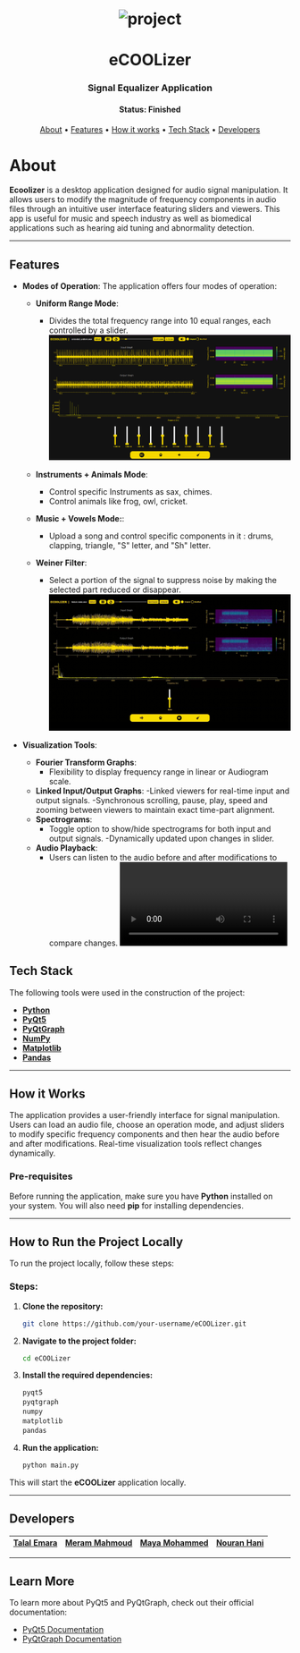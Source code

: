 
<h1 align="center">
    <img alt="project" title="#About" src="Readme/main.gif" />
</h1>

<h1 align="center">eCOOLizer</h1>
<h3 align="center">Signal Equalizer Application</h3>

<h4 align="center"> 
	 Status: Finished
</h4>

<p align="center">
 <a href="#about">About</a> •
 <a href="#features">Features</a> •
 <a href="#how-it-works">How it works</a> • 
 <a href="#tech-stack">Tech Stack</a> •  
 <a href="#developers">Developers</a>
</p>

# About

**Ecoolizer**  is a desktop application designed for audio signal manipulation. It allows users to modify the magnitude of frequency components in audio files through an intuitive user interface featuring sliders and viewers. This app is useful for music and speech industry as well as biomedical applications such as hearing aid tuning and abnormality detection.

---

## Features

- **Modes of Operation**: The application offers four modes of operation:
    - **Uniform Range Mode**:
        - Divides the total frequency range into 10 equal ranges, each controlled by a slider.
    ![ ](Readme/unifrom-mode.png)

    - **Instruments + Animals Mode**:
        - Control specific Instruments as sax, chimes.
        - Control animals like frog, owl, cricket.

    - **Music + Vowels Mode:**:
        - Upload a song and control specific components in it : drums, clapping, triangle, "S" letter, and "Sh" letter.
        
    - **Weiner Filter**:
        - Select a portion of the signal to suppress noise by making the selected part reduced or disappear.
    ![ ](Readme/weiner.gif)


- **Visualization Tools**:
    - **Fourier Transform Graphs**:
        - Flexibility to display frequency range in linear or Audiogram scale.
    - **Linked Input/Output Graphs**:
        -Linked viewers for real-time input and output signals.
        -Synchronous scrolling, pause, play, speed and zooming between viewers to maintain exact time-part alignment.
    - **Spectrograms**:
        - Toggle option to show/hide spectrograms for both input and output signals.
        -Dynamically updated upon changes in slider.
    - **Audio Playback**:
        - Users can listen to the audio before and after modifications to compare changes.
        ![ ](Readme/sound_before&after-animal+instrument.mp4)

 
</p>

## Tech Stack

The following tools were used in the construction of the project:

- **[Python](https://www.python.org/)**
- **[PyQt5](https://riverbankcomputing.com/software/pyqt/intro)**
- **[PyQtGraph](https://www.pyqtgraph.org/)**
- **[NumPy](https://numpy.org/)**
- **[Matplotlib](https://matplotlib.org/)**
- **[Pandas](https://pandas.pydata.org/)**

---


## How it Works

The application provides a user-friendly interface for signal manipulation. Users can load an audio file, choose an operation mode, and adjust sliders to modify specific frequency components and then hear the audio before and after modifications. Real-time visualization tools reflect changes dynamically.

### Pre-requisites

Before running the application, make sure you have **Python** installed on your system. You will also need **pip** for installing dependencies.

---

## How to Run the Project Locally

To run the project locally, follow these steps:

### Steps:

1. **Clone the repository:**
   ```bash
   git clone https://github.com/your-username/eCOOLizer.git
   ```

2. **Navigate to the project folder:**
   ```bash
   cd eCOOLizer
   ```


3. **Install the required dependencies:**
   ```bash
   pyqt5
   pyqtgraph
   numpy
   matplotlib
   pandas
   ```

5. **Run the application:**
   ```bash
   python main.py
   ```

This will start the **eCOOLizer** application locally.

---

## Developers

| [**Talal Emara**](https://github.com/TalalEmara) | [**Meram Mahmoud**](https://github.com/Meram-Mahmoud) | [**Maya Mohammed**](https://github.com/Mayamohamed207) | [**Nouran Hani**](https://github.com/Nouran-Hani) |
|:------------------------------------------:|:------------------------------------------:|:------------------------------------------:|:------------------------------------------:|

---


## Learn More

To learn more about PyQt5 and PyQtGraph, check out their official documentation:

- [PyQt5 Documentation](https://riverbankcomputing.com/software/pyqt/intro)
- [PyQtGraph Documentation](https://www.pyqtgraph.org/)
